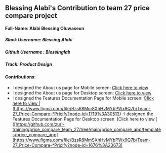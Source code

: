 ## Blessing Alabi's Contribution to team 27 price compare project

#### Full-Name: Alabi Blessing Oluwaseun

##### Slack Username: Blessing Alabi
##### Github Username : Blessinglab
##### Track: Product Design
#### Contributions:
- I designed the About us page for Mobile screen:  [Click here to view ]( https://www.figma.com/file/BzsR8MmSXhHvMYbPWx9Q7b/Team-27_Price-Compare-*Pricify?node-id=1720%3A23270) 
- I designed the About us page for Desktop screen: [Click here to view ]([https://github.com/zuri-training/price_compare_team_27/tree/main/accounts/templates/accounts](https://www.figma.com/file/BzsR8MmSXhHvMYbPWx9Q7b/Team-27_Price-Compare-*Pricify?node-id=715%3A1767))
- I designed the Features Documentation Page for Mobile screen: [Click here to view ]([https://github.com/zuri-training/price_compare_team_27/tree/main/accounts/urls.py)](https://www.figma.com/file/BzsR8MmSXhHvMYbPWx9Q7b/Team-27_Price-Compare-*Pricify?node-id=1719%3A30513)
-I designed the Features Documentation Page for Desktop screen: [Click here to view ]([https://github.com/zuri-training/price_compare_team_27/tree/main/price_compare_app/templates/price_compare_app](https://www.figma.com/file/BzsR8MmSXhHvMYbPWx9Q7b/Team-27_Price-Compare-*Pricify?node-id=1676%3A23673)
